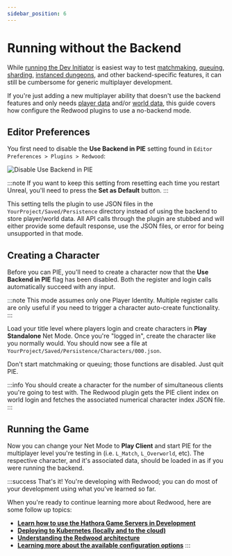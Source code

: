 ```yaml
---
sidebar_position: 6
---
```


# Running without the Backend

While [running the Dev Initiator](./running-with-backend.md) is easiest way to test [matchmaking](../features/matchmaking.md), [queuing](../features/queuing.md), [sharding](../features/sharding.md), [instanced dungeons](../features/instanced-dungeons.md), and other backend-specific features, it can still be cumbersome for generic multiplayer development.

If you're just adding a new multiplayer ability that doesn't use the backend features and only needs [player data](../features/player-data.md) and/or [world data](../features/world-data.md), this guide covers how configure the Redwood plugins to use a no-backend mode.

## Editor Preferences

You first need to disable the **Use Backend in PIE** setting found in `Editor Preferences > Plugins > Redwood`:

![Disable Use Backend in PIE](/img/redwood-use-backend-in-pie.jpg)

:::note
If you want to keep this setting from resetting each time you restart Unreal, you'll need to press the **Set as Default** button.
:::

This setting tells the plugin to use JSON files in the `YourProject/Saved/Persistence` directory instead of using the backend to store player/world data. All API calls through the plugin are stubbed and will either provide some default response, use the JSON files, or error for being unsupported in that mode.

## Creating a Character

Before you can PIE, you'll need to create a character now that the **Use Backend in PIE** flag has been disabled. Both the register and login calls automatically succeed with any input.

:::note
This mode assumes only one Player Identity. Multiple register calls are only useful if you need to trigger a character auto-create functionality.
:::

Load your title level where players login and create characters in **Play Standalone** Net Mode. Once you're "logged in", create the character like you normally would. You should now see a file at `YourProject/Saved/Persistence/Characters/000.json`.

Don't start matchmaking or queuing; those functions are disabled. Just quit PIE.

:::info
You should create a character for the number of simultaneous clients you're going to test with. The Redwood plugin gets the PIE client index on world login and fetches the associated numerical character index JSON file.
:::

## Running the Game

Now you can change your Net Mode to **Play Client** and start PIE for the multiplayer level you're testing in (i.e. `L_Match`, `L_Overworld`, etc). The respective character, and it's associated data, should be loaded in as if you were running the backend.

:::success
That's it! You're developing with Redwood; you can do most of your development using what you've learned so far.

When you're ready to continue learning more about Redwood, here are some follow up topics:
- **[Learn how to use the Hathora Game Servers in Development](../providers/game-server-hosting/hathora.md#using-hathora-game-servers-in-development)**
- **[Deploying to Kubernetes (locally and to the cloud)](../deploying-to-kubernetes/prerequisites.md)**
- **[Understanding the Redwood architecture](../architecture/overview.md)**
- **[Learning more about the available configuration options](../configuration/overview.md)**
:::
